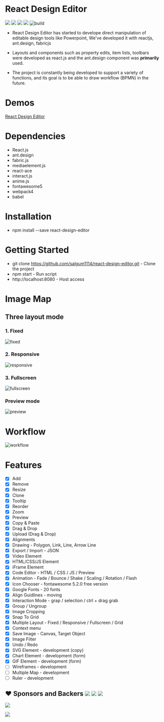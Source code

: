 # React Design Editor
[![](https://flat.badgen.net/npm/v/react-design-editor?icon=npm)](https://www.npmjs.com/package/react-design-editor)
[![](https://img.shields.io/npm/l/react-design-editor?style=flat-square)](https://en.wikipedia.org/wiki/MIT_License)
[![](https://img.shields.io/david/salgum1114/react-design-editor?style=flat-square)](https://david-dm.org/salgum1114/react-design-editor)
[![](https://img.shields.io/david/dev/salgum1114/react-design-editor?style=flat-square)](https://david-dm.org/salgum1114/react-design-editor?type=dev)
![build](https://github.com/salgum1114/react-design-editor/workflows/build/badge.svg)

- React Design Editor has started to develope direct manipulation of editable design tools like Powerpoint, We've developed it with reactjs, ant.design, fabricjs

- Layouts and components such as property edits, item lists, toolbars were developed as react.js and the ant.design component was **primarily** used.

- The project is constantly being developed to support a variety of functions, and its goal is to be able to draw workflow (BPMN) in the future.

# Demos
[React Design Editor](https://salgum1114.github.io/react-design-editor/)

# Dependencies
- React.js
- ant.design
- fabric.js
- mediaelement.js
- react-ace
- interact.js
- anime.js
- fontawesome5
- webpack4
- babel

# Installation
- npm install --save react-design-editor

# Getting Started
- git clone https://github.com/salgum1114/react-design-editor.git - Clone the project
- npm start - Run script
- http://localhost:8080 - Host access

# Image Map
## Three layout mode
### 1. Fixed
![fixed](https://user-images.githubusercontent.com/19975642/55678049-6aff6180-592e-11e9-8b29-8e1d60df178a.PNG)

### 2. Responsive
![responsive](https://user-images.githubusercontent.com/19975642/55678050-6cc92500-592e-11e9-8a57-c82d371e4be1.PNG)

### 3. Fullscreen
![fullscreen](https://user-images.githubusercontent.com/19975642/55678051-6dfa5200-592e-11e9-9b9e-b8d8ee3ccb08.PNG)

### Preview mode
![preview](https://user-images.githubusercontent.com/19975642/55678052-6fc41580-592e-11e9-9958-9a9be8239bd7.PNG)

# Workflow
![workflow](https://user-images.githubusercontent.com/19975642/55678053-718dd900-592e-11e9-9996-cce9b46d8433.PNG)

# Features
- [x] Add
- [x] Remove
- [x] Resize
- [x] Clone
- [x] Tooltip
- [x] Reorder
- [x] Zoom
- [x] Preview
- [x] Copy & Paste
- [x] Drag & Drop
- [x] Upload (Drag & Drop)
- [x] Alignments
- [x] Drawing - Polygon, Link, Line, Arrow Line
- [x] Export / Import - JSON
- [x] Video Element
- [x] HTML/CSS/JS Element
- [x] iFrame Element
- [x] Code Editor - HTML / CSS / JS / Preview
- [x] Animation - Fade / Bounce / Shake / Scaling / Rotation / Flash
- [x] Icon Chooser - fontawesome 5.2.0 free version
- [x] Google Fonts - 20 fonts
- [x] Align Guidlines - moving
- [x] Interaction Mode - grap / selection / ctrl + drag grab
- [x] Group / Ungroup
- [x] Image Cropping
- [x] Snap To Grid
- [x] Multiple Layout - Fixed / Responsive / Fullscreen / Grid
- [x] Context menu
- [x] Save Image - Canvas, Target Object
- [x] Image Filter
- [x] Undo / Redo
- [x] SVG Element - development (copy)
- [x] Chart Element - development (form)
- [x] GIF Element - development (form)
- [ ] Wireframes - development
- [ ] Multiple Map - development
- [ ] Ruler - development

## ❤️ Sponsors and Backers [![](https://opencollective.com/react-design-editor/tiers/badge.svg)](https://opencollective.com/react-design-editor/contribute) [![](https://opencollective.com/react-design-editor/tiers/sponsor/badge.svg?label=Sponsor&color=brightgreen)](https://opencollective.com/react-design-editor/contribute) [![](https://opencollective.com/react-design-editor/tiers/backer/badge.svg?label=Backer&color=brightgreen)](https://opencollective.com/react-design-editor/contribute) 

[![](https://opencollective.com/react-design-editor/tiers/sponsor.svg?avatarHeight=36)](https://opencollective.com/react-design-editor/contribute)

[![](https://opencollective.com/react-design-editor/tiers/backer.svg?avatarHeight=36)](https://opencollective.com/react-design-editor/contribute)
